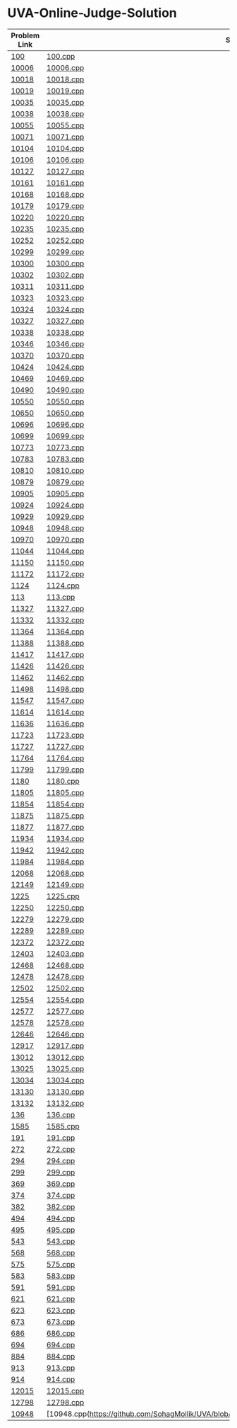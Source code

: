 # UVA-Online-Judge-Solution
|      Problem Link      |       Solution        |
| ---------------------- | --------------------- |
| [100](https://onlinejudge.org/external/1/100.pdf) | [100.cpp](https://github.com/SohagMollik/UVA-Online-Judge-Solution/blob/main/Solution/100%20-%20The%203n%20%2B%201%20problem.cpp) |
| [10006](https://onlinejudge.org/external/100/10006.pdf) | [10006.cpp](https://github.com/SohagMollik/UVA-Online-Judge-Solution/blob/main/Solution/10006%20%20%20Carmichael%20Numbers.cpp) |
| [10018](https://onlinejudge.org/external/100/10018.pdf) | [10018.cpp](https://github.com/SohagMollik/UVA-Online-Judge-Solution/blob/main/Solution/10018%20Reverse%20and%20Add.cpp) |
| [10019](https://onlinejudge.org/external/100/10019.pdf) | [10019.cpp](https://github.com/SohagMollik/UVA-Online-Judge-Solution/blob/main/Solution/10019%20Funny%20Encryption%20Method.cpp) |
| [10035](https://onlinejudge.org/external/100/10035.pdf) | [10035.cpp](https://github.com/SohagMollik/UVA-Online-Judge-Solution/blob/main/Solution/10035%20Primary%20Arithmetic.cpp) |
| [10038](https://onlinejudge.org/external/100/10038.pdf) | [10038.cpp](https://github.com/SohagMollik/UVA-Online-Judge-Solution/blob/main/Solution/10038.cpp) |
| [10055](https://onlinejudge.org/external/100/10055.pdf) | [10055.cpp](https://github.com/SohagMollik/UVA-Online-Judge-Solution/blob/main/Solution/10055%20Hashmat%20the%20brave%20warrior.cpp) |
| [10071](https://onlinejudge.org/external/100/10071.pdf) | [10071.cpp](https://github.com/SohagMollik/UVA-Online-Judge-Solution/blob/main/Solution/10071%20-%20Back%20to%20High%20School.cpp) |
| [10104](https://onlinejudge.org/external/101/10104.pdf) | [10104.cpp](https://github.com/SohagMollik/UVA-Online-Judge-Solution/blob/main/Solution/10104%20Euclid%20Problem.cpp) |
| [10106](https://onlinejudge.org/external/101/10106.pdf) | [10106.cpp](https://github.com/SohagMollik/UVA-Online-Judge-Solution/blob/main/Solution/10106%20Product.cpp) |
| [10127](https://onlinejudge.org/external/101/10127.pdf) | [10127.cpp](https://github.com/SohagMollik/UVA-Online-Judge-Solution/blob/main/Solution/10127%20Ones.cpp) |
| [10161](https://onlinejudge.org/external/101/10161.pdf) | [10161.cpp](https://github.com/SohagMollik/UVA-Online-Judge-Solution/blob/main/Solution/10161%20Ant%20on%20a%20Chessboard.cpp) |
| [10168](https://onlinejudge.org/external/101/10168.pdf) | [10168.cpp](https://github.com/SohagMollik/UVA-Online-Judge-Solution/blob/main/Solution/10168%20Summation%20of%20Four%20Primes.cpp) |
| [10179](https://onlinejudge.org/external/101/10179.pdf) | [10179.cpp](https://github.com/SohagMollik/UVA-Online-Judge-Solution/blob/main/Solution/10179%20Irreducible%20Basic%20Fractions.cpp) |
| [10220](https://onlinejudge.org/external/102/10220.pdf) | [10220.cpp](https://github.com/SohagMollik/UVA-Online-Judge-Solution/blob/main/Solution/10220%20I%20Love%20Big%20Numbers!.cpp) |
| [10235](https://onlinejudge.org/external/102/10235.pdf) | [10235.cpp](https://github.com/SohagMollik/UVA-Online-Judge-Solution/blob/main/Solution/10235%20Simply%20Emirp.cpp) |
| [10252](https://onlinejudge.org/external/102/10252.pdf) | [10252.cpp](https://github.com/SohagMollik/UVA-Online-Judge-Solution/blob/main/Solution/10252%20Common%20Permutation.cpp) |
| [10299](https://onlinejudge.org/external/102/10299.pdf) | [10299.cpp](https://github.com/SohagMollik/UVA-Online-Judge-Solution/blob/main/Solution/10299%20Relatives.cpp) |
| [10300](https://onlinejudge.org/external/103/10300.pdf) |  [10300.cpp](https://github.com/SohagMollik/UVA-Online-Judge-Solution/blob/main/Solution/10300%20-%20Ecological%20Premium.cpp) |
| [10302](https://onlinejudge.org/external/103/10302.pdf) | [10302.cpp](https://github.com/SohagMollik/UVA-Online-Judge-Solution/blob/main/Solution/10302%20Summation%20of%20Polynomials.cpp) |
| [10311](https://onlinejudge.org/external/103/10311.pdf) | [10311.cpp](https://github.com/SohagMollik/UVA-Online-Judge-Solution/blob/main/Solution/10311%20Goldbach%20and%20Euler.cpp) |
| [10323](https://onlinejudge.org/external/103/10323.pdf) | [10323.cpp](https://github.com/SohagMollik/UVA-Online-Judge-Solution/blob/main/Solution/10323%20Factorial!%20You%20Must%20be%20Kidding!!!.cpp) |
| [10324](https://onlinejudge.org/external/103/10324.pdf) | [10324.cpp](https://github.com/SohagMollik/UVA-Online-Judge-Solution/blob/main/Solution/10324%20Zeros%20and%20Ones.cpp) |
| [10327](https://onlinejudge.org/external/103/10327.pdf) | [10327.cpp](https://github.com/SohagMollik/UVA-Online-Judge-Solution/blob/main/Solution/10327%20Flip%20Sort.cpp) |
| [10338](https://onlinejudge.org/external/103/10338.pdf) | [10338.cpp](https://github.com/SohagMollik/UVA-Online-Judge-Solution/blob/main/Solution/10338%20Mischievous%20Children.cpp) |
| [10346](https://onlinejudge.org/external/103/10346.pdf) | [10346.cpp](https://github.com/SohagMollik/UVA-Online-Judge-Solution/blob/main/Solution/10346%20Peter%E2%80%99s%20Smokes.cpp) |
| [10370](https://onlinejudge.org/external/103/10370.pdf) | [10370.cpp](https://github.com/SohagMollik/UVA-Online-Judge-Solution/blob/main/Solution/10370%20Above%20Average.cpp) |
| [10424](http://uva.onlinejudge.org/external/104/10424.pdf) | [10424.cpp](https://github.com/SohagMollik/UVA-Online-Judge-Solution/blob/main/Solution/10424%20Love%20Calculator.cpp) |
| [10469](http://uva.onlinejudge.org/external/104/10469.pdf) | [10469.cpp](https://github.com/SohagMollik/UVA-Online-Judge-Solution/blob/main/Solution/10469%20-%20To%20Carry%20or%20not%20to%20Carry.cpp) |
| [10490](https://onlinejudge.org/external/104/10490.pdf) | [10490.cpp](https://github.com/SohagMollik/UVA-Online-Judge-Solution/blob/main/Solution/10490%20Mr.%20Azad%20and%20his%20Son!!!!!.cpp) |
| [10550](https://onlinejudge.org/external/105/10550.pdf) | [10550.cpp](https://github.com/SohagMollik/UVA-Online-Judge-Solution/blob/main/Solution/10550%20Combination%20Lock.cpp) |
| [10650](https://onlinejudge.org/external/106/10650.pdf) | [10650.cpp](https://github.com/SohagMollik/UVA-Online-Judge-Solution/blob/main/Solution/10650%20Determinate%20Prime.cpp) |
| [10696](https://onlinejudge.org/external/106/10696.pdf) | [10696.cpp](https://github.com/SohagMollik/UVA-Online-Judge-Solution/blob/main/Solution/10696%20f91.cpp) |
| [10699](https://onlinejudge.org/external/106/10699.pdf) | [10699.cpp](https://github.com/SohagMollik/UVA-Online-Judge-Solution/blob/main/Solution/10699%20Count%20the%20factors.cpp) |
| [10773](https://onlinejudge.org/external/107/10773.pdf) |  [10773.cpp](https://github.com/SohagMollik/UVA-Online-Judge-Solution/blob/main/Solution/10773%20-%20Back%20to%20Intermediate%20Math.cpp) |
| [10783](https://onlinejudge.org/external/107/10783.pdf) | [10783.cpp](https://github.com/SohagMollik/UVA-Online-Judge-Solution/blob/main/Solution/10783%20Odd%20Sum.cpp) |
| [10810](https://onlinejudge.org/external/108/10810.pdf) | [10810.cpp](https://github.com/SohagMollik/UVA-Online-Judge-Solution/blob/main/Solution/10810%20Ultra-QuickSort.cpp) |
| [10879](https://onlinejudge.org/external/108/10879.pdf) | [10879.cpp](https://github.com/SohagMollik/UVA-Online-Judge-Solution/blob/main/Solution/10879%20Code%20Refactoring%201.cpp) |
| [10905](https://onlinejudge.org/external/109/10905.pdf) | [10905.cpp](https://github.com/SohagMollik/UVA-Online-Judge-Solution/blob/main/Solution/10905%20Children%E2%80%99s%20Game.cpp) |
| [10924](https://onlinejudge.org/external/109/10924.pdf) | [10924.cpp](https://github.com/SohagMollik/UVA-Online-Judge-Solution/blob/main/Solution/10924%20Prime%20Words.cpp) |
| [10929](https://onlinejudge.org/external/109/10929.pdf) | [10929.cpp](https://github.com/SohagMollik/UVA-Online-Judge-Solution/blob/main/Solution/10929%20You%20can%20say%2011.cpp) |
| [10948](https://onlinejudge.org/external/109/10948.pdf) | [10948.cpp](https://github.com/SohagMollik/UVA-Online-Judge-Solution/blob/main/Solution/10948%20The%20primary%20problem.cpp) |
| [10970](https://onlinejudge.org/external/109/10970.pdf) | [10970.cpp](https://github.com/SohagMollik/UVA-Online-Judge-Solution/blob/main/Solution/10970%20-%20Big%20Chocolate.cpp) |
| [11044](https://onlinejudge.org/external/110/11044.pdf) | [11044.cpp](https://github.com/SohagMollik/UVA-Online-Judge-Solution/blob/main/Solution/11044%20Searching%20for%20Nessy.cpp) |
| [11150](https://onlinejudge.org/external/111/11150.pdf) | [11150.cpp](https://github.com/SohagMollik/UVA-Online-Judge-Solution/blob/main/Solution/11150%20Cola.cpp) |
| [11172](https://onlinejudge.org/external/111/11172.pdf) | [11172.cpp](https://github.com/SohagMollik/UVA-Online-Judge-Solution/blob/main/Solution/11172%20-%20Relational%20Operator.cpp) | 
| [1124](https://onlinejudge.org/external/11/1124.pdf) | [1124.cpp](https://github.com/SohagMollik/UVA-Online-Judge-Solution/blob/main/Solution/1124%20Celebrity%20jeopardy.cpp) |
| [113](https://onlinejudge.org/external/1/113.pdf) | [113.cpp](https://github.com/SohagMollik/UVA-Online-Judge-Solution/blob/main/Solution/113%20Power%20of%20Cryptography.cpp) |
| [11327](https://onlinejudge.org/external/113/11327.pdf) | [11327.cpp](https://github.com/SohagMollik/UVA-Online-Judge-Solution/blob/main/Solution/11327%20Enumerating%20Rational%20Numbers.cpp) |
| [11332](https://onlinejudge.org/external/113/11332.pdf) | [11332.cpp](https://github.com/SohagMollik/UVA-Online-Judge-Solution/blob/main/Solution/11332%20-%20Summing%20Digits.cpp) |
| [11364](https://onlinejudge.org/external/113/11364.pdf) | [11364.cpp](https://github.com/SohagMollik/UVA-Online-Judge-Solution/blob/main/Solution/11364%20Optimal%20Parking.cpp) |
| [11388](https://onlinejudge.org/external/113/11388.pdf) | [11388.cpp](https://github.com/SohagMollik/UVA-Online-Judge-Solution/blob/main/Solution/11388%20GCD%20LCM.cpp) |
| [11417](https://onlinejudge.org/external/114/11417.pdf) | [11417.cpp](https://github.com/SohagMollik/UVA-Online-Judge-Solution/blob/main/Solution/11417%20GCD.cpp) |
| [11426](https://onlinejudge.org/external/114/11426.pdf) | [11426.cpp](https://github.com/SohagMollik/UVA-Online-Judge-Solution/blob/main/Solution/11426%20GCD%20Extreme%20(II).cpp) |
| [11462](https://onlinejudge.org/external/114/11462.pdf) | [11462.cpp](https://github.com/SohagMollik/UVA-Online-Judge-Solution/blob/main/Solution/11462%20Age%20Sort.cpp) |
| [11498](https://onlinejudge.org/external/114/11498.pdf) | [11498.cpp](https://github.com/SohagMollik/UVA-Online-Judge-Solution/blob/main/Solution/11498%20%20%20%20%20%20Division%20of%20Nlogonia.cpp) |
| [11547](https://onlinejudge.org/external/115/11547.pdf) | [11547.cpp](https://github.com/SohagMollik/UVA-Online-Judge-Solution/blob/main/Solution/11547%20Automatic%20Answer.cpp) |
| [11614](https://onlinejudge.org/external/116/11614.pdf) | [11614.cpp](https://github.com/SohagMollik/UVA-Online-Judge-Solution/blob/main/Solution/11614.cpp) |
| [11636](https://onlinejudge.org/external/116/11636.pdf) | [11636.cpp](https://github.com/SohagMollik/UVA-Online-Judge-Solution/blob/main/Solution/11636%20Hello%20World!.cpp) |
| [11723](https://onlinejudge.org/external/117/11723.pdf) | [11723.cpp](https://github.com/SohagMollik/UVA-Online-Judge-Solution/blob/main/Solution/11723%20-%20Numbering%20Roads.cpp) |
| [11727](https://onlinejudge.org/external/117/11727.pdf) | [11727.cpp](https://github.com/SohagMollik/UVA-Online-Judge-Solution/blob/main/Solution/11727%20Cost%20Cutting.cpp) |
| [11764](https://onlinejudge.org/external/117/11764.pdf) | [11764.cpp](https://github.com/SohagMollik/UVA-Online-Judge-Solution/blob/main/Solution/11764%20Jumping%20Mario.cpp) |
| [11799](https://onlinejudge.org/external/117/11799.pdf) | [11799.cpp](https://github.com/SohagMollik/UVA-Online-Judge-Solution/blob/main/Solution/11799%20Horror%20Dash.cpp) |
| [1180](https://onlinejudge.org/external/11/1180.pdf) | [1180.cpp](https://github.com/SohagMollik/UVA-Online-Judge-Solution/blob/main/Solution/1180%20Perfect%20Numbers.cpp) |
| [11805](https://onlinejudge.org/external/118/11805.pdf) | [11805.cpp](https://github.com/SohagMollik/UVA-Online-Judge-Solution/blob/main/Solution/11805.cpp) |
| [11854](https://onlinejudge.org/external/118/11854.pdf) | [11854.cpp](https://github.com/SohagMollik/UVA-Online-Judge-Solution/blob/main/Solution/11854%20Egypt.cpp) |
| [11875](https://onlinejudge.org/external/118/11875.pdf) | [11875.cpp](https://github.com/SohagMollik/UVA-Online-Judge-Solution/blob/main/Solution/11875%20-%20Brick%20Game.cpp) |
| [11877](https://onlinejudge.org/external/118/11877.pdf) | [11877.cpp](https://github.com/SohagMollik/UVA-Online-Judge-Solution/blob/main/Solution/11877%20The%20Coco-Cola%20Store.cpp) |
| [11934](https://onlinejudge.org/external/119/11934.pdf) | [11934.cpp](https://github.com/SohagMollik/UVA-Online-Judge-Solution/blob/main/Solution/11934%20Magic%20Formula.cpp) |
| [11942](https://onlinejudge.org/external/119/11942.pdf) | [11942.cpp](https://github.com/SohagMollik/UVA-Online-Judge-Solution/blob/main/Solution/11942%20Lumberjack%20Sequencing.cpp) |
| [11984](https://onlinejudge.org/external/119/11984.pdf) | [11984.cpp](https://github.com/SohagMollik/UVA-Online-Judge-Solution/blob/main/Solution/11984%20A%20Change%20in%20Thermal%20Unit.cpp) |
| [12068](https://onlinejudge.org/external/120/12068.pdf) | [12068.cpp](https://github.com/SohagMollik/UVA-Online-Judge-Solution/blob/main/Solution/12068%20Harmonic%20Mean%20pro.cpp) |
| [12149](https://onlinejudge.org/external/121/12149.pdf) | [12149.cpp](https://github.com/SohagMollik/UVA-Online-Judge-Solution/blob/main/Solution/12149%20-%20Feynman.cpp) |
| [1225](https://onlinejudge.org/external/12/1225.pdf) | [1225.cpp](https://github.com/SohagMollik/UVA-Online-Judge-Solution/blob/main/Solution/1225%20Digit%20Counting.cpp) |
| [12250](https://onlinejudge.org/external/122/12250.pdf) | [12250.cpp](https://github.com/SohagMollik/UVA-Online-Judge-Solution/blob/main/Solution/12250%20-%20Language%20Detection.c) |
| [12279](https://onlinejudge.org/external/122/12279.pdf) | [12279.cpp](https://github.com/SohagMollik/UVA-Online-Judge-Solution/blob/main/Solution/12279%20-%20Emoogle%20Balance.cpp) |
| [12289](https://onlinejudge.org/external/122/12289.pdf) | [12289.cpp](https://github.com/SohagMollik/UVA-Online-Judge-Solution/blob/main/Solution/12289%20-%20One-Two-Three.cpp) |
| [12372](https://onlinejudge.org/external/123/12372.pdf) | [12372.cpp](https://github.com/SohagMollik/UVA-Online-Judge-Solution/blob/main/Solution/12372%20-%20Packing%20for%20Holiday.cpp) |
| [12403](https://onlinejudge.org/external/124/12403.pdf) | [12403.cpp](https://github.com/SohagMollik/UVA-Online-Judge-Solution/blob/main/Solution/12403%20-%20Save%20Setu.cpp) |
| [12468](https://onlinejudge.org/external/124/12468.pdf) | [12468.cpp](https://github.com/SohagMollik/UVA-Online-Judge-Solution/blob/main/Solution/12468%20Zapping.cpp) |
| [12478](https://onlinejudge.org/external/124/12478.pdf) | [12478.cpp](https://github.com/SohagMollik/UVA-Online-Judge-Solution/blob/main/Solution/12478%20Hardest%20Problem%20Ever%20(Easy).cpp) |
| [12502](https://onlinejudge.org/external/125/12502.pdf) | [12502.cpp](https://github.com/SohagMollik/UVA-Online-Judge-Solution/blob/main/Solution/12502%20-%20Three%20Families.cpp) |
| [12554](https://onlinejudge.org/external/125/12554.pdf) | [12554.cpp](https://github.com/SohagMollik/UVA-Online-Judge-Solution/blob/main/Solution/12554%20A%20Special%20%E2%80%9CHappy%20Birthday%E2%80%9D%20Song!!!.cpp) |
| [12577](https://onlinejudge.org/external/125/12577.pdf) | [12577.cpp](https://github.com/SohagMollik/UVA-Online-Judge-Solution/blob/main/Solution/12577%20-%20Hajj-e-Akbar.cpp) |
| [12578](https://onlinejudge.org/external/125/12578.pdf) | [12578.cpp](https://github.com/SohagMollik/UVA-Online-Judge-Solution/blob/main/Solution/12578%20.cpp) |
| [12646](https://onlinejudge.org/external/126/12646.pdf) | [12646.cpp](https://github.com/SohagMollik/UVA-Online-Judge-Solution/blob/main/Solution/12646%20Zero%20or%20One.cpp) |
| [12917](https://onlinejudge.org/external/129/12917.pdf) | [12917.cpp](https://github.com/SohagMollik/UVA-Online-Judge-Solution/blob/main/Solution/12917%20Prop%20hunt!.cpp) |
| [13012](https://onlinejudge.org/external/130/13012.pdf) | [13012.cpp](https://github.com/SohagMollik/UVA-Online-Judge-Solution/blob/main/Solution/13012%20Identifying%20tea.cp) |
| [13025](https://onlinejudge.org/external/130/13025.pdf) | [13025.cpp](https://github.com/SohagMollik/UVA-Online-Judge-Solution/blob/main/Solution/13025%20Back%20to%20the%20Past.cpp) |
| [13034](https://onlinejudge.org/external/130/13034.pdf) | [13034.cpp](https://github.com/SohagMollik/UVA-Online-Judge-Solution/blob/main/Solution/13034%20%20Solve%20Everything.cpp) |
| [13130](https://onlinejudge.org/external/131/13130.pdf) | [13130.cpp](https://github.com/SohagMollik/UVA-Online-Judge-Solution/blob/main/Solution/13130%20Cacho.cpp) |
| [13132](https://onlinejudge.org/external/131/13132.pdf) | [13132.cpp](https://github.com/SohagMollik/UVA-Online-Judge-Solution/blob/main/Solution/13132%20Laser%20Mirrors.cpp) |
| [136](https://onlinejudge.org/external/1/136.pdf) | [136.cpp](https://github.com/SohagMollik/UVA-Online-Judge-Solution/blob/main/Solution/136.cpp) |
| [1585](https://onlinejudge.org/external/15/1585.pdf) | [1585.cpp](https://github.com/SohagMollik/UVA-Online-Judge-Solution/blob/main/Solution/1585%20Score.cpp) |
| [191](https://onlinejudge.org/external/1/191.pdf) | [191.cpp](https://github.com/SohagMollik/UVA-Online-Judge-Solution/blob/main/Solution/191%20Intersection.cpp) |
| [272](https://onlinejudge.org/external/2/272.pdf) | [272.cpp](https://github.com/SohagMollik/UVA-Online-Judge-Solution/blob/main/Solution/272.cpp) |
| [294](https://onlinejudge.org/external/2/294.pdf) | [294.cpp](https://github.com/SohagMollik/UVA-Online-Judge-Solution/blob/main/Solution/294%20Divisors.cpp) |
| [299](https://onlinejudge.org/external/2/299.pdf) | [299.cpp](https://github.com/SohagMollik/UVA-Online-Judge-Solution/blob/main/Solution/299%20-%20Train%20Swapping.cpp) |
| [369](https://onlinejudge.org/external/3/369.pdf) | [369.cpp](https://github.com/SohagMollik/UVA-Online-Judge-Solution/blob/main/Solution/369%20Combinations.cpp) |
| [374](https://onlinejudge.org/external/3/374.pdf) | [374.cpp](https://github.com/SohagMollik/UVA-Online-Judge-Solution/blob/main/Solution/374%20Big%20Mod.cpp) |
| [382](https://onlinejudge.org/external/3/382.pdf) | [382.cpp](https://github.com/SohagMollik/UVA-Online-Judge-Solution/blob/main/Solution/382%20Perfection.cpp) |
| [494](https://onlinejudge.org/external/4/494.pdf) | [494.cpp](https://github.com/SohagMollik/UVA-Online-Judge-Solution/blob/main/Solution/494%20Kindergarten%20Counting%20Game.cpp) |
| [495](https://onlinejudge.org/external/4/495.pdf) | [495.cpp](https://github.com/SohagMollik/UVA-Online-Judge-Solution/blob/main/Solution/495%20Fibonacci%20Freeze.cpp) |
| [543](https://onlinejudge.org/external/5/543.pdf) | [543.cpp](https://github.com/SohagMollik/UVA-Online-Judge-Solution/blob/main/Solution/543%20Goldbach%E2%80%99s%20Conjecture.cpp) |
| [568](https://onlinejudge.org/external/5/568.pdf) | [568.cpp](https://github.com/SohagMollik/UVA-Online-Judge-Solution/blob/main/Solution/568%20Just%20the%20Facts.cpp) |
| [575](https://onlinejudge.org/external/5/575.pdf) | [575.cpp](https://github.com/SohagMollik/UVA-Online-Judge-Solution/blob/main/Solution/575%20Skew%20Binary.cpp) |
| [583](https://onlinejudge.org/external/5/583.pdf) | [583.cpp](https://github.com/SohagMollik/UVA-Online-Judge-Solution/blob/main/Solution/583%20Prime%20Factors.cpp) |
| [591](https://onlinejudge.org/external/5/591.pdf) | [591.cpp](https://github.com/SohagMollik/UVA-Online-Judge-Solution/blob/main/Solution/591%20Box%20of%20Bricks.cpp) |
| [621](https://onlinejudge.org/external/6/621.pdf) | [621.cpp](https://github.com/SohagMollik/UVA-Online-Judge-Solution/blob/main/Solution/621%20-%20Secret%20Research1.cpp) |
| [623](https://onlinejudge.org/external/6/623.pdf) | [623.cpp](https://github.com/SohagMollik/UVA-Online-Judge-Solution/blob/main/Solution/623%20500!.cpp) |
| [673](https://onlinejudge.org/external/6/673.pdf) | [673.cpp](https://github.com/SohagMollik/UVA-Online-Judge-Solution/blob/main/Solution/673%20Parentheses%20.cpp) |
| [686](https://onlinejudge.org/external/6/686.pdf) | [686.cpp](https://github.com/SohagMollik/UVA-Online-Judge-Solution/blob/main/Solution/686%20Goldbach%E2%80%99s%20Conjecture%20(II).cpp) |
| [694](https://onlinejudge.org/external/6/694.pdf) | [694.cpp](https://github.com/SohagMollik/UVA-Online-Judge-Solution/blob/main/Solution/694%20The%20Collatz%20Sequence.cpp) |
| [884](https://onlinejudge.org/external/8/884.pdf) | [884.cpp](https://github.com/SohagMollik/UVA-Online-Judge-Solution/blob/main/Solution/884%20Factorial%20Factors.CPP) |
| [913](https://onlinejudge.org/external/9/913.pdf) | [913.cpp](https://github.com/SohagMollik/UVA-Online-Judge-Solution/blob/main/Solution/913%20%20%20Joana%20and%20the%20Odd%20Numbers.cpp) |
| [914](https://onlinejudge.org/external/9/914.pdf) | [914.cpp](https://github.com/SohagMollik/UVA-Online-Judge-Solution/blob/main/Solution/914%20Jumping%20Champion.cpp) |
| [12015](https://onlinejudge.org/external/120/12015.pdf) | [12015.cpp](https://github.com/SohagMollik/UVA-Online-Judge-Solution/blob/main/Solution/12015%20Google%20is%20Feeling%20Lucky.cpp) |
| [12798](https://onlinejudge.org/external/127/12798.pdf) | [12798.cpp](https://github.com/SohagMollik/UVA-Online-Judge-Solution/blob/main/Solution/12798%20Handball.cpp) |
| [10948](https://onlinejudge.org/external/109/10948.pdf) | [10948.cpp(https://github.com/SohagMollik/UVA/blob/main/Solution/10948%20The%20primary%20problem.cpp) |
